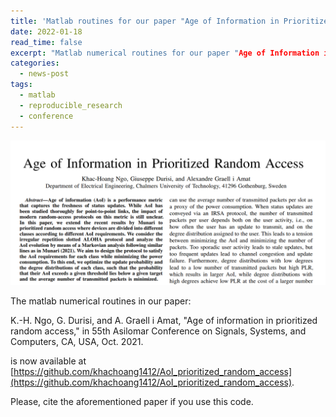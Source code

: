```yaml
---
title: 'Matlab routines for our paper "Age of Information in Prioritized Random Access"'
date: 2022-01-18
read_time: false
excerpt: "Matlab numerical routines for our paper "Age of Information in Prioritized Random Access" presented in Asilomar 2021."
categories:
  - news-post
tags:
  - matlab
  - reproducible_research
  - conference
---
```

<img src="/images/AoI_Asilomar.png" alt="AoI_Asilomar" style="width:600px; float: center;"/>

The matlab numerical routines in our paper:

K.-H. Ngo, G. Durisi, and A. Graell i Amat, "Age of information in prioritized random access," in 55th Asilomar Conference on Signals, Systems, and Computers, CA, USA, Oct. 2021.

is now available at [https://github.com/khachoang1412/AoI_prioritized_random_access](https://github.com/khachoang1412/AoI_prioritized_random_access).

Please, cite the aforementioned paper if you use this code.
